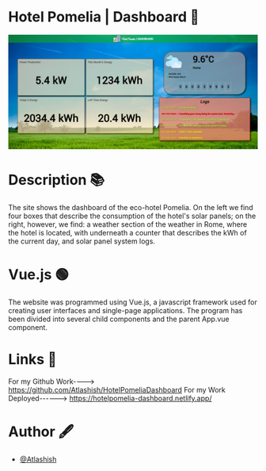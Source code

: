 # Hotel Pomelia | Dashboard 🏨

![banner](./src/assets/img/Screenshot%202023-12-04%20110510.png)

# Description 📚

The site shows the dashboard of the eco-hotel Pomelia. On the left we find four boxes that describe the consumption of the hotel's solar panels; on the right, however, we find: a weather section of the weather in Rome, where the hotel is located, with underneath a counter that describes the kWh of the current day, and solar panel system logs.

# Vue.js 🟢

The website was programmed using Vue.js, a javascript framework used for creating user interfaces and single-page applications.
The program has been divided into several child components and the parent App.vue component.

# Links 🔗

For my Github Work----> https://github.com/Atlashish/HotelPomeliaDashboard
For my Work Deployed------> https://hotelpomelia-dashboard.netlify.app/

# Author 🖋

- [@Atlashish](https://github.com/Atlashish/)
